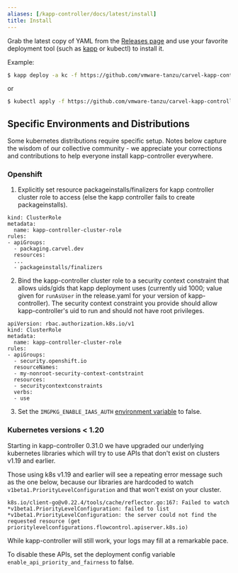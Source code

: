 ```yaml
---
aliases: [/kapp-controller/docs/latest/install]
title: Install
---
```


Grab the latest copy of YAML from the [Releases page](https://github.com/vmware-tanzu/carvel-kapp-controller/releases) and use your favorite deployment tool (such as [kapp](/kapp) or kubectl) to install it.

Example:

```bash
$ kapp deploy -a kc -f https://github.com/vmware-tanzu/carvel-kapp-controller/releases/latest/download/release.yml
```

or

```bash
$ kubectl apply -f https://github.com/vmware-tanzu/carvel-kapp-controller/releases/latest/download/release.yml
```

## Specific Environments and Distributions
Some kubernetes distributions require specific setup.
Notes below capture the wisdom of our collective community - we
appreciate your corrections and contributions to help everyone install
kapp-controller everywhere.

### Openshift
1. Explicitly set resource packageinstalls/finalizers for kapp controller cluster role to access (else the kapp controller fails to create packageinstalls).
```
kind: ClusterRole
metadata:
  name: kapp-controller-cluster-role
rules:
- apiGroups:
  - packaging.carvel.dev
  resources:
  ...
  - packageinstalls/finalizers
```
2. Bind the kapp-controller cluster role to a security context constraint that allows uids/gids that kapp deployment uses
(currently uid 1000; value given for `runAsUser` in the release.yaml for your
version of kapp-controller).
The security context constraint you provide should allow kapp-controller's uid
to run and should not have root privileges.
```
apiVersion: rbac.authorization.k8s.io/v1
kind: ClusterRole
metadata:
  name: kapp-controller-cluster-role
rules:
- apiGroups:
  - security.openshift.io
  resourceNames:
  - my-nonroot-security-context-contstraint
  resources:
  - securitycontextconstraints
  verbs:
  - use
```
3. Set the `IMGPKG_ENABLE_IAAS_AUTH` [environment
   variable](/imgpkg/docs/latest/auth/#via-iaas) to false.


### Kubernetes versions < 1.20
Starting in kapp-controller 0.31.0 we have upgraded our underlying kubernetes
libraries which will try to use APIs that don't exist on clusters v1.19 and
earlier.

Those using k8s v1.19 and earlier will see a repeating error message such as the one below, because
our libraries are hardcoded to watch `v1beta1.PriorityLevelConfiguration` and that won't exist on your cluster.
```
k8s.io/client-go@v0.22.4/tools/cache/reflector.go:167: Failed to watch *v1beta1.PriorityLevelConfiguration: failed to list *v1beta1.PriorityLevelConfiguration: the server could not find the requested resource (get prioritylevelconfigurations.flowcontrol.apiserver.k8s.io)
```
While kapp-controller will still work, your logs may fill at a remarkable pace.

To disable these APIs, set the deployment config variable
`enable_api_priority_and_fairness` to false.
